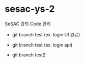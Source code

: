 # sesac-ys-2

SeSAC 강의 Code 관리

- git branch test (ex. login UI 완료)
- git branch test (ex. login api)

- git branch test2